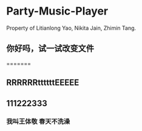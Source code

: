# Party-Music-Player
Property of Litianlong Yao, Nikita Jain, Zhimin Tang.


## 你好吗，试一试改变文件
=======
## RRRRRRttttttEEEEE
## 111222333


### 我叫王体敬 春天不洗澡